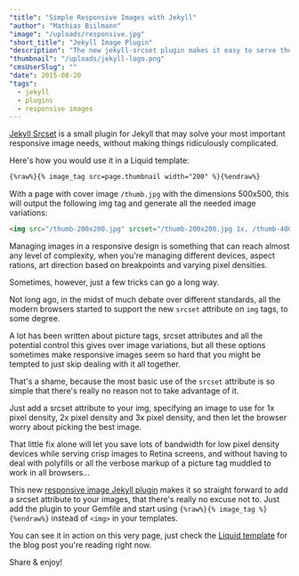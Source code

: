 ```yaml
---
"title": "Simple Responsive Images with Jekyll"
"author": "Mathias Biilmann"
"image": "/uploads/responsive.jpg"
"short_title": "Jekyll Image Plugin"
"description": "The new jekyll-srcset plugin makes it easy to serve the best image for your visitors pixel density. Share & enjoy!"
"thumbnail": "/uploads/jekyll-logo.png"
"cmsUserSlug": ""
"date": 2015-08-20
"tags":
  - jekyll
  - plugins
  - responsive images
---
```


[Jekyll Srcset](https://github.com/netlify/jekyll-srcset) is a small plugin for Jekyll that may solve your most important responsive image needs, without making things ridiculously complicated.

Here's how you would use it in a Liquid template:

<!-- excerpt -->

```html
{%raw%}{% image_tag src=page.thumbnail width="200" %}{%endraw%}
```

With a page with cover image `/thumb.jpg` with the dimensions 500x500, this will output the following img tag and generate all the needed image variations:

```html
<img src="/thumb-200x200.jpg" srcset="/thumb-200x200.jpg 1x, /thumb-400x400.jpg 2x, /thumb-500x500.jpg 3x">
```

Managing images in a responsive design is something that can reach almost any level of complexity, when you're managing different devices, aspect rations, art direction based on breakpoints and varying pixel densities.

Sometimes, however, just a few tricks can go a long way.

Not long ago, in the midst of much debate over different standards, all the modern browsers started to support the new `srcset` attribute on `img` tags, to some degree.

A lot has been written about picture tags, srcset attributes and all the potential control this gives over image variations, but all these options sometimes make responsive images seem so hard that you might be tempted to just skip dealing with it all together.

That's a shame, because the most basic use of the `srcset` attribute is so simple that there's really no reason not to take advantage of it.

Just add a srcset attribute to your img, specifying an image to use for 1x pixel density, 2x pixel density and 3x pixel density, and then let the browser worry about picking the best image.

That little fix alone will let you save lots of bandwidth for low pixel density devices while serving crisp images to Retina screens, and without having to deal with polyfills or all the verbose markup of a picture tag muddled to work in all browsers...

This new [responsive image Jekyll plugin](https://github.com/netlify/jekyll-srcset) makes it so straight forward to add a srcset attribute to your images, that there's really no excuse not to. Just add the plugin to your Gemfile and start using `{%raw%}{% image_tag %}{%endraw%}` instead of `<img>` in your templates.

You can see it in action on this very page, just check the [Liquid template](https://github.com/netlify/netlify-home/blob/master/_layouts/post.html) for the blog post you're reading right now.

Share & enjoy!
